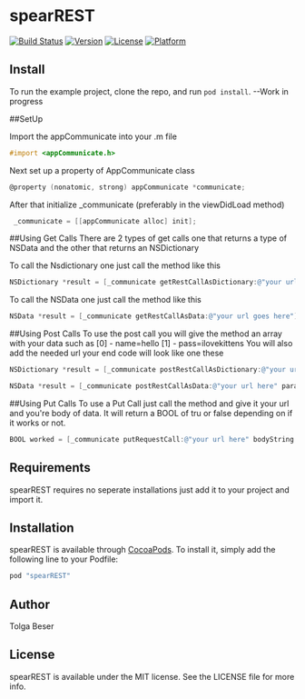 # spearREST

[![Build Status](https://travis-ci.org/TolgaB/spearRest.svg?branch=master)](https://travis-ci.org/TolgaB/spearRest)
[![Version](https://img.shields.io/cocoapods/v/spearREST.svg?style=flat)](http://cocoapods.org/pods/spearREST)
[![License](https://img.shields.io/cocoapods/l/spearREST.svg?style=flat)](http://cocoapods.org/pods/spearREST)
[![Platform](https://img.shields.io/cocoapods/p/spearREST.svg?style=flat)](http://cocoapods.org/pods/spearREST)


## Install

To run the example project, clone the repo, and run `pod install`. --Work in progress

##SetUp

Import the appCommunicate into your .m file
```Objective-C
#import <appCommunicate.h>
```

Next set up a property of AppCommunicate class
```Objective-C
@property (nonatomic, strong) appCommunicate *communicate;
```

After that initialize _communicate (preferably in the viewDidLoad method)
```Objective-C
 _communicate = [[appCommunicate alloc] init];
```

##Using Get Calls
There are 2 types of get calls one that returns a type of NSData and the other that returns an NSDictionary

To call the Nsdictionary one just call the method like this
```Objective-C
NSDictionary *result = [_communicate getRestCallAsDictionary:@"your url goes here"];
```

To call the NSData one just call the method like this
```Objective-C
NSData *result = [_communicate getRestCallAsData:@"your url goes here"];
```

##Using Post Calls
To use the post call you will give the method an array with your data such as 
[0] - name=hello
[1] - pass=ilovekittens
You will also add the needed url your end code will look like one these
```Objective-C
NSDictionary *result = [_communicate postRestCallAsDictionary:@"your url here" params:array];
```
```Objective-C
NSData *result = [_communicate postRestCallAsData:@"your url here" params:array];
```

##Using Put Calls
To use a Put Call just call the method and give it your url and you're body of data. It will return a BOOL of tru or false depending on if it works or not.
```Objective-C
BOOL worked = [_communicate putRequestCall:@"your url here" bodyString:@"name=Tolga&pass=ILoveKittens"];
```

## Requirements

spearREST requires no seperate installations just add it to your project and import it.

## Installation

spearREST is available through [CocoaPods](http://cocoapods.org). To install
it, simply add the following line to your Podfile:

```ruby
pod "spearREST"
```

## Author

Tolga Beser

## License

spearREST is available under the MIT license. See the LICENSE file for more info.
